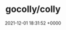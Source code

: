 ---
title: "gocolly/colly"
link: "https://github.com/gocolly/colly"
date: "2021-12-01 18:31:52 +0000"
---